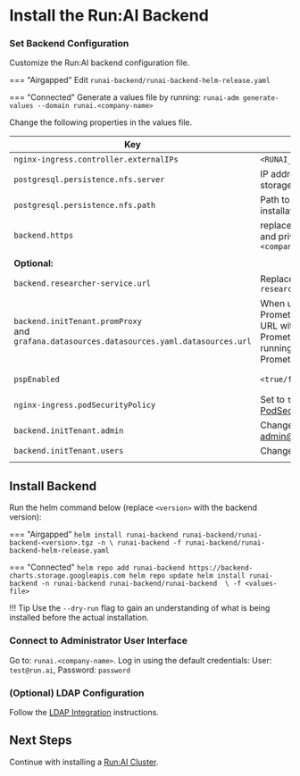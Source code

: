 
# Install the Run:AI Backend 

### Set Backend Configuration

Customize the Run:AI backend configuration file.

=== "Airgapped"
    Edit `runai-backend/runai-backend-helm-release.yaml`

=== "Connected"
    Generate a values file by running:
    ```
    runai-adm generate-values --domain runai.<company-name>
    ```


Change the following properties in the values file. 

|  Key     |   Change   | Description |
|----------|----------|-------------| 
| `nginx-ingress.controller.externalIPs` | `<RUNAI_IP_ADDRESS>` | IP address allocated for Run:AI.  |
| `postgresql.persistence.nfs.server` |  IP address for network file storage ||
| `postgresql.persistence.nfs.path` |  Path to dedicated Run:AI installation folder on NFS | Folder should be pre-created and have full access rights |
| `backend.https` | replace `key` and `crt` with public and private keys for `runai.<company-name>` |
||||
| __Optional:__ |
| `backend.researcher-service.url` | Replace`researcher.run.ai` with  `researcher.runai.<company-name>` | URL to the Researcher User Interface  |  
| `backend.initTenant.promProxy` <br> and <br> `grafana.datasources.datasources.yaml.datasources.url` | When using an existing Promethues service, replace this URL with the URL of the existing Prometheus service (obtain by running `kubectl get svc` on the Prometheus namespace) | Internal URL to Promethues server |
| `pspEnabled` | `<true/false>` | Set to `true` if using [PodSecurityPolicy](https://kubernetes.io/docs/concepts/policy/pod-security-policy/){target=_blank} | 
| `nginx-ingress.podSecurityPolicy` |  Set to `true` if using [PodSecurityPolicy](https://kubernetes.io/docs/concepts/policy/pod-security-policy/){target=_blank} |
| `backend.initTenant.admin` | Change password for admin@run.ai | This user is the master Backend administrator | 
| `backend.initTenant.users` | Change password for test@run.ai | This user is the first cluster user | 
|<img width=1300/>|||


## Install Backend

Run the helm command below (replace `<version>` with the backend version):

=== "Airgapped"
    ```
    helm install runai-backend runai-backend/runai-backend-<version>.tgz -n \
        runai-backend -f runai-backend/runai-backend-helm-release.yaml 
    ```

=== "Connected"
    ```
    helm repo add runai-backend https://backend-charts.storage.googleapis.com
    helm repo update
    helm install runai-backend -n runai-backend runai-backend/runai-backend  \
        -f <values-file> 
    ```

!!! Tip
    Use the  `--dry-run` flag to gain an understanding of what is being installed before the actual installation. 

### Connect to Administrator User Interface

Go to: `runai.<company-name>`. Log in using the default credentials: User: `test@run.ai`, Password: `password`

### (Optional) LDAP Configuration

Follow the [LDAP Integration](ldap-integration.md) instructions.

## Next Steps

Continue with installing a [Run:AI Cluster](cluster.md).

